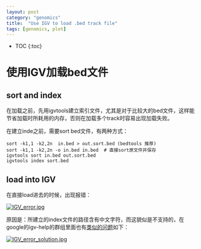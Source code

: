 ```yaml
---
layout: post
category: "genomics"
title:  "Use IGV to load .bed track file"
tags: [genomics, plot]
---
```


- TOC
{:toc}

# 使用IGV加载bed文件

## sort and index

在加载之前，先用igvtools建立索引文件，尤其是对于比较大的bed文件，这样能节省加载时所耗用的内存，否则在加载多个track时容易出现加载失败。

在建立inde之前，需要sort bed文件，有两种方式：

```
sort -k1,1 -k2,2n  in.bed > out.sort.bed (bedtools 推荐)
sort -k1,1 -k2,2n -o in.bed in.bed  # 直接sort原文件并保存
igvtools sort in.bed out.sort.bed
igvtools index sort.bed
```


## load into IGV

在直接load进去的时候，出现报错：

[![IGV_error.jpg](https://i.loli.net/2018/02/07/5a7a9e7aef5b8.jpg)](https://i.loli.net/2018/02/07/5a7a9e7aef5b8.jpg)

原因是：所建立的index文件的路径含有中文字符，而这貌似是不支持的，在google的igv-help的群组里面也有[类似的问题](https://groups.google.com/forum/#!searchin/igv-help/java.lang.reflect.InvocationTargetException%7Csort:date/igv-help/SYtAcKTNLAk/a4ovqOBiAwAJ)如下：

[![IGV_error_solution.jpg](https://i.loli.net/2018/02/07/5a7a9f0cd0e7c.jpg)](https://i.loli.net/2018/02/07/5a7a9f0cd0e7c.jpg)


